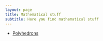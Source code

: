 ```yaml
---
layout: page
title: Mathematical stuff
subtitle: Here you find mathematical stuff
---
```



- [Polyhedrons](polyhedron/polyhedron.md)




